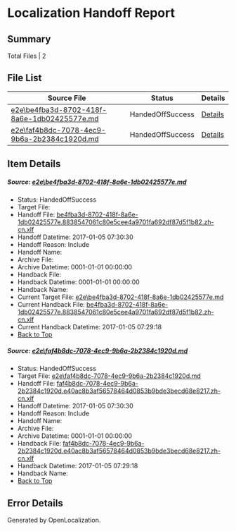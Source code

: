 # <a name='report-top'></a> Localization Handoff Report

## Summary
 Total Files | 2

## File List
 Source File | Status | Details 
 ----------- | ------ | ------- 
 [e2e\be4fba3d-8702-418f-8a6e-1db02425577e.md](https://github.com/OpenLocalizationTestOrg/ol-test0/blob/8d2d7d0a1db1637caf5e7792f488fba21edc36c0/e2e/be4fba3d-8702-418f-8a6e-1db02425577e.md) | HandedOffSuccess | [Details](#0c2326d9bccbc22b40721c2c957b98da67e2c8b11)
 [e2e\faf4b8dc-7078-4ec9-9b6a-2b2384c1920d.md](https://github.com/OpenLocalizationTestOrg/ol-test0/blob/26a7d594f422ff9ef2d163ea2808d9bc4ef11d90/e2e/faf4b8dc-7078-4ec9-9b6a-2b2384c1920d.md) | HandedOffSuccess | [Details](#8e26eb2c1a4d489599e848bb58d5f737e7a7954e2)

## Item Details
##### <a name='0c2326d9bccbc22b40721c2c957b98da67e2c8b11'></a> Source: [e2e\be4fba3d-8702-418f-8a6e-1db02425577e.md](https://github.com/OpenLocalizationTestOrg/ol-test0/blob/8d2d7d0a1db1637caf5e7792f488fba21edc36c0/e2e/be4fba3d-8702-418f-8a6e-1db02425577e.md)
* Status: HandedOffSuccess
* Target File: 
* Handoff File: [be4fba3d-8702-418f-8a6e-1db02425577e.8838547061c80e5cee4a9701fa692df87d5f1b82.zh-cn.xlf](https://github.com/OpenLocalizationTestOrg/ol-test0-handoff/blob/1afd3954fcb8a5c420640958c54ae7790a2dde3e/ol-handoff/OpenLocalizationTestOrg/ol-test0-zhcn/shujia/mt/be4fba3d-8702-418f-8a6e-1db02425577e.8838547061c80e5cee4a9701fa692df87d5f1b82.zh-cn.xlf)
* Handoff Datetime: 2017-01-05 07:30:30
* Handoff Reason: Include
* Handoff Name: 
* Archive File: 
* Archive Datetime: 0001-01-01 00:00:00
* Handback File: 
* Handback Datetime: 0001-01-01 00:00:00
* Handback Name: 
* Current Target File: [e2e\be4fba3d-8702-418f-8a6e-1db02425577e.md](https://github.com/OpenLocalizationTestOrg/ol-test0-zhcn/blob/8662d507d1ff6dbbae4ef2a41e7bc0365d74e117/e2e/be4fba3d-8702-418f-8a6e-1db02425577e.md)
* Current Handback File: [be4fba3d-8702-418f-8a6e-1db02425577e.8838547061c80e5cee4a9701fa692df87d5f1b82.zh-cn.xlf](https://github.com/OpenLocalizationTestOrg/ol-test0-handback/blob/89483855c5a20ec3766cfefbd875f0a522288cd8/ol-handback/OpenLocalizationTestOrg/ol-test0-zhcn/shujia/ht/be4fba3d-8702-418f-8a6e-1db02425577e.8838547061c80e5cee4a9701fa692df87d5f1b82.zh-cn.xlf)
* Current Handback Datetime: 2017-01-05 07:29:18
* [Back to Top](#report-top)

##### <a name='8e26eb2c1a4d489599e848bb58d5f737e7a7954e2'></a> Source: [e2e\faf4b8dc-7078-4ec9-9b6a-2b2384c1920d.md](https://github.com/OpenLocalizationTestOrg/ol-test0/blob/26a7d594f422ff9ef2d163ea2808d9bc4ef11d90/e2e/faf4b8dc-7078-4ec9-9b6a-2b2384c1920d.md)
* Status: HandedOffSuccess
* Target File: [e2e\faf4b8dc-7078-4ec9-9b6a-2b2384c1920d.md](https://github.com/OpenLocalizationTestOrg/ol-test0-zhcn/blob/8662d507d1ff6dbbae4ef2a41e7bc0365d74e117/e2e/faf4b8dc-7078-4ec9-9b6a-2b2384c1920d.md)
* Handoff File: [faf4b8dc-7078-4ec9-9b6a-2b2384c1920d.e40ac8b3af56578464d0853b9bde3becd68e8217.zh-cn.xlf](https://github.com/OpenLocalizationTestOrg/ol-test0-handoff/blob/1afd3954fcb8a5c420640958c54ae7790a2dde3e/ol-handoff/OpenLocalizationTestOrg/ol-test0-zhcn/shujia/mt/faf4b8dc-7078-4ec9-9b6a-2b2384c1920d.e40ac8b3af56578464d0853b9bde3becd68e8217.zh-cn.xlf)
* Handoff Datetime: 2017-01-05 07:30:30
* Handoff Reason: Include
* Handoff Name: 
* Archive File: 
* Archive Datetime: 0001-01-01 00:00:00
* Handback File: [faf4b8dc-7078-4ec9-9b6a-2b2384c1920d.e40ac8b3af56578464d0853b9bde3becd68e8217.zh-cn.xlf](https://github.com/OpenLocalizationTestOrg/ol-test0-handback/blob/89483855c5a20ec3766cfefbd875f0a522288cd8/ol-handback/OpenLocalizationTestOrg/ol-test0-zhcn/shujia/ht/faf4b8dc-7078-4ec9-9b6a-2b2384c1920d.e40ac8b3af56578464d0853b9bde3becd68e8217.zh-cn.xlf)
* Handback Datetime: 2017-01-05 07:29:18
* Handback Name: 
* [Back to Top](#report-top)


## Error Details

Generated by OpenLocalization.
